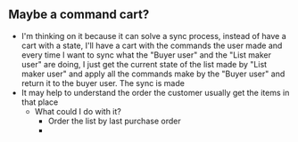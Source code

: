 ## Maybe a command cart?
- I'm thinking on it because it can solve a sync process, instead of have a cart with a state, I'll have a cart with the commands the user made and every time I want to sync what the "Buyer user" and the "List maker user" are doing, I just get the current state of the list made by "List maker user" and apply all the commands make by the "Buyer user" and return it to the buyer user. The sync is made
- It may help to understand the order the customer usually get the items in that place
	- What could I do with it?
		- Order the list by last purchase order
		- 